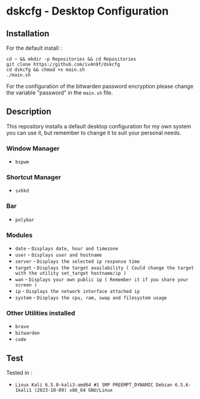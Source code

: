 # dskcfg - Desktop Configuration

## Installation

For the default install : 

```
cd ~ && mkdir -p Repositories && cd Repositories
git clone https://github.com/iv4n9f/dskcfg
cd dskcfg && chmod +x main.sh
./main.sh
```

For the configuration of the bitwarden password encryption please change the variable "password" in the ```main.sh``` file.

## Description

This repository installs a default desktop configuration for my own system you can use it, but remember to change it to suit your personal needs.

### Window Manager
- ```bspwm```
### Shortcut Manager
- ```sxhkd```
### Bar
- ```polybar```
### Modules
- ```date``` - ```Displays date, hour and timezone```
- ```user``` - ```Displays user and hostname```
- ```server``` - ```Displays the selected ip response time```
- ```target``` - ```Displays the target availability ( Could change the target with the utility set_target hostname/ip )```
- ```wan``` - ```Displays your own public ip ( Remember it if you share your screen )```
- ```ip``` - ```Displays the network interface attached ip```
- ```system``` - ```Displays the cpu, ram, swap and filesystem usage```
### Other Utilities installed
- ```brave```
- ```bitwarden```
- ```code```

## Test

Tested in :
- ``` Linux Kali 6.5.0-kali3-amd64 #1 SMP PREEMPT_DYNAMIC Debian 6.5.6-1kali1 (2023-10-09) x86_64 GNU/Linux ```
